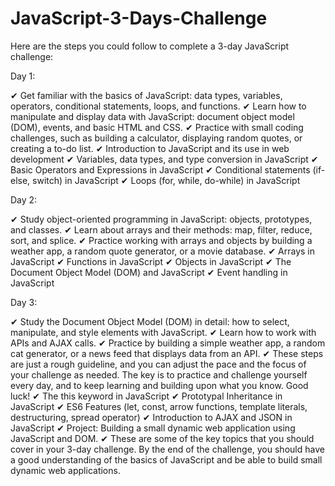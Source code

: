 # JavaScript-3-Days-Challenge
Here are the steps you could follow to complete a 3-day JavaScript challenge:


Day 1:

✔ Get familiar with the basics of JavaScript: data types, variables, operators, conditional statements, loops, and functions.
✔ Learn how to manipulate and display data with JavaScript: document object model (DOM), events, and basic HTML and CSS.
✔ Practice with small coding challenges, such as building a calculator, displaying random quotes, or creating a to-do list.
✔ Introduction to JavaScript and its use in web development
✔ Variables, data types, and type conversion in JavaScript
✔ Basic Operators and Expressions in JavaScript
✔ Conditional statements (if-else, switch) in JavaScript
✔ Loops (for, while, do-while) in JavaScript

Day 2:

✔ Study object-oriented programming in JavaScript: objects, prototypes, and classes.
✔ Learn about arrays and their methods: map, filter, reduce, sort, and splice.
✔ Practice working with arrays and objects by building a weather app, a random quote generator, or a movie database.
✔ Arrays in JavaScript
✔ Functions in JavaScript
✔ Objects in JavaScript
✔ The Document Object Model (DOM) and JavaScript
✔ Event handling in JavaScript

Day 3:

✔ Study the Document Object Model (DOM) in detail: how to select, manipulate, and style elements with JavaScript.
✔ Learn how to work with APIs and AJAX calls.
✔ Practice by building a simple weather app, a random cat generator, or a news feed that displays data from an API.
✔ These steps are just a rough guideline, and you can adjust the pace and the focus of your challenge as needed. The key is to practice and challenge            yourself   every day, and to keep learning and building upon what you know. Good luck!
✔ The this keyword in JavaScript
✔ Prototypal Inheritance in JavaScript
✔ ES6 Features (let, const, arrow functions, template literals, destructuring, spread operator)
✔ Introduction to AJAX and JSON in JavaScript
✔ Project: Building a small dynamic web application using JavaScript and DOM.
✔ These are some of the key topics that you should cover in your 3-day challenge. By the end of the challenge, you should have a good understanding of the      basics of JavaScript and be able to build small dynamic web applications.
